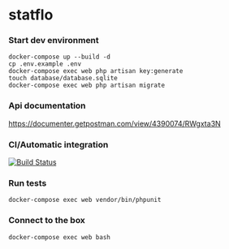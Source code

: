# statflo

### Start dev environment
```
docker-compose up --build -d
cp .env.example .env
docker-compose exec web php artisan key:generate
touch database/database.sqlite
docker-compose exec web php artisan migrate
```

### Api documentation
https://documenter.getpostman.com/view/4390074/RWgxta3N

### CI/Automatic integration
[![Build Status](https://travis-ci.org/lacroixjonathan87/statflo.svg?branch=master)](https://travis-ci.org/lacroixjonathan87/statflo)

### Run tests
```
docker-compose exec web vendor/bin/phpunit
```

### Connect to the box
```
docker-compose exec web bash
```